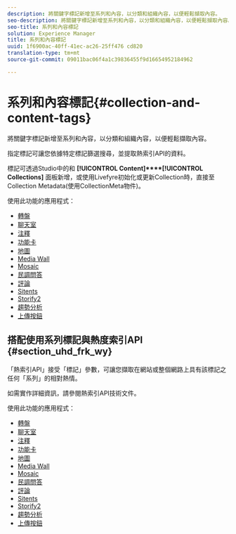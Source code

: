 ```yaml
---
description: 將關鍵字標記新增至系列和內容，以分類和組織內容，以便輕鬆擷取內容。
seo-description: 將關鍵字標記新增至系列和內容，以分類和組織內容，以便輕鬆擷取內容。
seo-title: 系列和內容標記
solution: Experience Manager
title: 系列和內容標記
uuid: 1f6900ac-40ff-41ec-ac26-25ff476 cd820
translation-type: tm+mt
source-git-commit: 09011bac06f4a1c39836455f9d16654952184962

---
```



# 系列和內容標記{#collection-and-content-tags}

將關鍵字標記新增至系列和內容，以分類和組織內容，以便輕鬆擷取內容。

指定標記可讓您依據特定標記篩選搜尋，並提取熱索引API的資料。

標記可透過Studio中的和 **[!UICONTROL Content]****[!UICONTROL Collections]** 面板新增，或使用Livefyre初始化或更新Collection時，直接至Collection Metadata(使用CollectionMeta物件)。

使用此功能的應用程式：

* [轉盤](/help/using/c-about-apps/c-carousel-app/c-carousel-app.md#c_carousel_app)
* [聊天室](/help/using/c-about-apps/c-chat-app/c-chat-app.md#c_chat_app)
* [注釋](/help/using/c-about-apps/c-comments/c-comments.md)
* [功能卡](/help/using/c-about-apps/c-feature-card-app/c-feature-card-app.md#c_feature_card_app)
* [地圖](/help/using/c-about-apps/c-map-app/c-map-app.md#c_map_app)
* [Media Wall](/help/using/c-about-apps/c-media-wall-app/c-media-wall-app.md#c_media_wall_app)
* [Mosaic](/help/using/c-about-apps/c-mosaic-app/c-mosaic-app.md#c_mosaic_app)
* [民調問答](/help/using/c-about-apps/c-polls-app/c-polls-app.md#c_polls_app)
* [評論](/help/using/c-about-apps/c-reviews-app/c-reviews-app.md#c_reviews_app)
* [Sitents](/help/using/c-about-apps/c-sidenotes-app/c-sidenotes-app.md#c_sidenotes_app)
* [Storify2](/help/using/c-about-apps/c-storify2/c-storify2.md#c_storify2)
* [趨勢分析](/help/using/c-about-apps/c-trending-app/c-trending-app.md#c_trending_app)
* [上傳按鈕](/help/using/c-about-apps/c-upload-button-app/c-upload-button-app.md#c_upload_button_app)

## 搭配使用系列標記與熱度索引API {#section_uhd_frk_wy}

「熱索引API」接受「標記」參數，可讓您擷取在網站或整個網路上具有該標記之任何「系列」的相對熱情。

如需實作詳細資訊，請參閱熱索引API技術文件。

使用此功能的應用程式：

* [轉盤](/help/using/c-about-apps/c-carousel-app/c-carousel-app.md#c_carousel_app)
* [聊天室](/help/using/c-about-apps/c-chat-app/c-chat-app.md#c_chat_app)
* [注釋](/help/using/c-about-apps/c-comments/c-comments.md)
* [功能卡](/help/using/c-about-apps/c-feature-card-app/c-feature-card-app.md#c_feature_card_app)
* [地圖](/help/using/c-about-apps/c-map-app/c-map-app.md#c_map_app)
* [Media Wall](/help/using/c-about-apps/c-media-wall-app/c-media-wall-app.md#c_media_wall_app)
* [Mosaic](/help/using/c-about-apps/c-mosaic-app/c-mosaic-app.md#c_mosaic_app)
* [民調問答](/help/using/c-about-apps/c-polls-app/c-polls-app.md#c_polls_app)
* [評論](/help/using/c-about-apps/c-reviews-app/c-reviews-app.md#c_reviews_app)
* [Sitents](/help/using/c-about-apps/c-sidenotes-app/c-sidenotes-app.md#c_sidenotes_app)
* [Storify2](/help/using/c-about-apps/c-storify2/c-storify2.md#c_storify2)
* [趨勢分析](/help/using/c-about-apps/c-trending-app/c-trending-app.md#c_trending_app)
* [上傳按鈕](/help/using/c-about-apps/c-upload-button-app/c-upload-button-app.md#c_upload_button_app)

